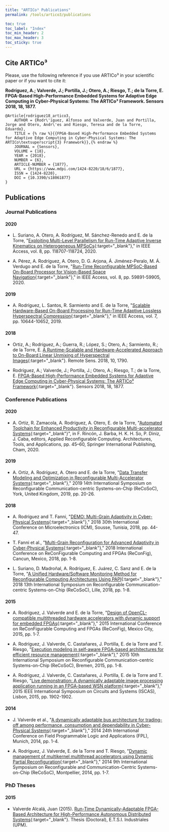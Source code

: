 ```yaml
---
title: "ARTICo³ Publications"
permalink: /tools/artico3/publications

toc: true
toc_label: "Index"
toc_min_header: 2
toc_max_header: 3
toc_sticky: true
---
```


## Cite ARTICo³

Please, use the following reference if you use ARTICo³ in your scientific paper or if you want to cite it:

**Rodríguez, A.; Valverde, J.; Portilla, J.; Otero, A.; Riesgo, T.; de la Torre, E. FPGA-Based High-Performance Embedded Systems for Adaptive Edge Computing in Cyber-Physical Systems: The ARTICo³ Framework. Sensors 2018, 18, 1877.**

```
@Article{rodriguez18_artico3,
    AUTHOR = {Rodr\'iguez, Alfonso and Valverde, Juan and Portilla, Jorge and Otero, Andr\'es and Riesgo, Teresa and de la Torre, Eduardo},
    TITLE = {% raw %}{{FPGA-Based High-Performance Embedded Systems for Adaptive Edge Computing in Cyber-Physical Systems: The ARTICo\textsuperscript{3} Framework}},{% endraw %}
    JOURNAL = {Sensors},
    VOLUME = {18},
    YEAR = {2018},
    NUMBER = {6},
    ARTICLE-NUMBER = {1877},
    URL = {https://www.mdpi.com/1424-8220/18/6/1877},
    ISSN = {1424-8220},
    DOI = {10.3390/s18061877}
}
```


## Publications

### Journal Publications

#### 2020

* L. Suriano, A. Otero, A. Rodríguez, M. Sánchez-Renedo and E. de la Torre, "[Exploiting Multi-Level Parallelism for Run-Time Adaptive Inverse Kinematics on Heterogeneous MPSoCs](https://ieeexplore.ieee.org/document/9126798){:target="_blank"}," in IEEE Access, vol. 8, pp. 118707-118724, 2020.

* A. Pérez, A. Rodríguez, A. Otero, D. G. Arjona, Á. Jiménez-Peralo, M. Á. Verdugo and E. de la Torre, "[Run-Time Reconfigurable MPSoC-Based On-Board Processor for Vision-Based Space Navigation](https://ieeexplore.ieee.org/document/9046812){:target="_blank"}," in IEEE Access, vol. 8, pp. 59891-59905, 2020.

#### 2019

* A. Rodríguez, L. Santos, R. Sarmiento and E. de la Torre, "[Scalable Hardware-Based On-Board Processing for Run-Time Adaptive Lossless Hyperspectral Compression](https://ieeexplore.ieee.org/document/8610106){:target="_blank"}," in IEEE Access, vol. 7, pp. 10644-10652, 2019.


#### 2018

* Ortiz, A.; Rodríguez, A.; Guerra, R.; López, S.; Otero, A.; Sarmiento, R.; de la Torre, E. [A Runtime-Scalable and Hardware-Accelerated Approach to On-Board Linear Unmixing of Hyperspectral Images](https://www.mdpi.com/2072-4292/10/11/1790){:target="_blank"}. Remote Sens. 2018, 10, 1790.

* Rodríguez, A.; Valverde, J.; Portilla, J.; Otero, A.; Riesgo, T.; de la Torre, E. [FPGA-Based High-Performance Embedded Systems for Adaptive Edge Computing in Cyber-Physical Systems: The ARTICo³ Framework](https://www.mdpi.com/1424-8220/18/6/1877){:target="_blank"}. Sensors 2018, 18, 1877.



### Conference Publications

#### 2020

* A. Ortiz, R. Zamacola, A. Rodríguez, A. Otero, E. de la Torre, "[Automated Toolchain for Enhanced Productivity in Reconfigurable Multi-accelerator Systems](https://doi.org/10.1007/978-3-030-44534-8_4){:target="_blank"}", in F. Rincón, J. Barba, H. K. H. So, P. Diniz, J. Caba, editors, Applied Reconfigurable Computing. Architectures, Tools, and Applications, pp. 45–60, Springer International Publishing, Cham, 2020.

#### 2019

* A. Ortiz, A. Rodríguez, A. Otero and E. de la Torre, "[Data Transfer Modeling and Optimization in Reconfigurable Multi-Accelerator Systems](https://ieeexplore.ieee.org/document/9034940){:target="_blank"}," 2019 14th International Symposium on Reconfigurable Communication-centric Systems-on-Chip (ReCoSoC), York, United Kingdom, 2019, pp. 20-26.


#### 2018

* A. Rodríguez and T. Fanni, "[DEMO: Multi-Grain Adaptivity in Cyber-Physical Systems](https://ieeexplore.ieee.org/document/8704058){:target="_blank"}," 2018 30th International Conference on Microelectronics (ICM), Sousse, Tunisia, 2018, pp. 44-47.

* T. Fanni et al., "[Multi-Grain Reconfiguration for Advanced Adaptivity in Cyber-Physical Systems](https://ieeexplore.ieee.org/document/8641705){:target="_blank"}," 2018 International Conference on ReConFigurable Computing and FPGAs (ReConFig), Cancun, Mexico, 2018, pp. 1-8.

* L. Suriano, D. Madroñal, A. Rodríguez, E. Juárez, C. Sanz and E. de la Torre, "[A Unified Hardware/Software Monitoring Method for Reconfigurable Computing Architectures Using PAPI](https://ieeexplore.ieee.org/document/8449389){:target="_blank"}," 2018 13th International Symposium on Reconfigurable Communication-centric Systems-on-Chip (ReCoSoC), Lille, 2018, pp. 1-8.


#### 2015

* A. Rodríguez, J. Valverde and E. de la Torre, "[Design of OpenCL-compatible multithreaded hardware accelerators with dynamic support for embedded FPGAs](https://ieeexplore.ieee.org/document/7393297){:target="_blank"}," 2015 International Conference on ReConFigurable Computing and FPGAs (ReConFig), Mexico City, 2015, pp. 1-7.

* A. Rodríguez, J. Valverde, C. Castañares, J. Portilla, E. de la Torre and T. Riesgo, "[Execution modeling in self-aware FPGA-based architectures for efficient resource management](https://ieeexplore.ieee.org/document/7238086){:target="_blank"}," 2015 10th International Symposium on Reconfigurable Communication-centric Systems-on-Chip (ReCoSoC), Bremen, 2015, pp. 1-8.

* A. Rodríguez, J. Valverde, C. Castañares, J. Portilla, E. de la Torre and T. Riesgo, "[Live demonstration: A dynamically adaptable image processing application running in an FPGA-based WSN platform](https://ieeexplore.ieee.org/document/7169035){:target="_blank"}," 2015 IEEE International Symposium on Circuits and Systems (ISCAS), Lisbon, 2015, pp. 1902-1902.


#### 2014

* J. Valverde et al., "[A dynamically adaptable bus architecture for trading-off among performance, consumption and dependability in Cyber-Physical Systems](https://ieeexplore.ieee.org/document/6927394){:target="_blank"}," 2014 24th International Conference on Field Programmable Logic and Applications (FPL), Munich, 2014, pp. 1-4.

* A. Rodríguez, J. Valverde, E. de la Torre and T. Riesgo, "[Dynamic management of multikernel multithread accelerators using Dynamic Partial Reconfiguration](https://ieeexplore.ieee.org/document/6861363){:target="_blank"}," 2014 9th International Symposium on Reconfigurable and Communication-Centric Systems-on-Chip (ReCoSoC), Montpellier, 2014, pp. 1-7.



### PhD Theses

#### 2015

* Valverde Alcalá, Juan (2015). [Run-Time Dynamically-Adaptable FPGA-Based Architecture for High-Performance Autonomous Distributed Systems](http://oa.upm.es/39365/){:target="_blank"}. Thesis (Doctoral), E.T.S.I. Industriales (UPM).
